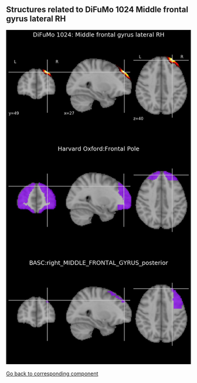 


## Structures related to DiFuMo 1024 Middle frontal gyrus lateral RH

![895](895.jpg "Structures related to DiFuMo 1024 Middle frontal gyrus lateral RH")

[Go back to corresponding component](https://parietal-inria.github.io/DiFuMo/1024/html/895.html)